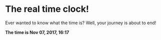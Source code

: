 # The real time clock!

Ever wanted to know what the time is? Well, your journey is about to end!

**The time is Nov 07, 2017, 16:17**